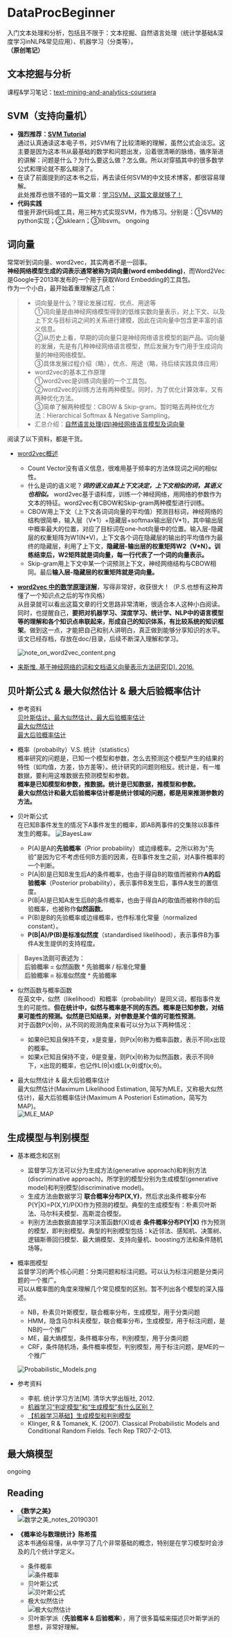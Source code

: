 # DataProcBeginner
入门文本处理和分析，包括且不限于：文本挖掘、自然语言处理（统计学基础&深度学习inNLP&常见应用）、机器学习（分类等）。  
**（原创笔记）**

## 文本挖掘与分析
课程&学习笔记：[text-mining-and-analytics-coursera](./text-mining-and-analytics-coursera/README.md)

## SVM（支持向量机）
- **强烈推荐：[SVM Tutorial](https://www.svm-tutorial.com/)**   
通过认真通读这本电子书，对SVM有了比较清晰的理解，虽然公式会淡忘。这主要是因为这本书从最基础的数学和问题出发，沿着很清晰的脉络，循序渐进的讲解：问题是什么？为什么要这么做？怎么做。所以对穿插其中的很多数学公式和理论就不那么糊涂了。
- 在读了前面提到的这本书之后，再去读任何SVM的中文技术博客，都很容易理解。  
此处推荐也很不错的一篇文章：[学习SVM，这篇文章就够了！](https://mp.weixin.qq.com/s?__biz=MzI4MDYzNzg4Mw==&mid=2247487755&idx=1&sn=22b1e130bdbf8657b61aba492fdc6b7d&chksm=ebb429dfdcc3a0c95b4dd6281639277b165cfdd28234e45cb3f2feb8d2158e50e951d681524c&mpshare=1&scene=24&srcid=02223jFOWQgkXSTxor58Tvgt#rd)
- **代码实践**  
借鉴开源代码或工具，用三种方式实现SVM，作为练习。分别是：①SVM的python实现；②sklearn；③libsvm。
ongoing

## 词向量
常常听到词向量、word2vec，其实两者不是一回事。  
**神经网络模型生成的词表示通常被称为词向量(word embedding)**，而Word2Vec是Google于2013年发布的一个用于获取Word Embedding的工具包。  
作为一个小白，最开始着重理解这几点：  
> - 词向量是什么？理论发展过程、优点、用途等  
①词向量是由神经网络模型得到的低维实数向量表示，对上下文、以及上下文与目标词之间的关系进行建模，因此在词向量中包含更丰富的语义信息。  
②从历史上看，早期的词向量只是神经网络语言模型的副产品。词向量的发展，先是有几种神经网络语言模型，然后发展为专门用于生成词向量的神经网络模型。  
③具体发展过程介绍（略），优点、用途（略，待后续实践具体应用）  
> - word2vec的基本工作原理  
①word2vec是训练词向量的一个工具包。  
②word2vec的训练方法有两种模型。同时，为了优化计算效率，又有两种优化方法。  
③简单了解两种模型：CBOW & Skip-gram。暂时略去两种优化方法：Hierarchical Softmax & Negative Sampling。  
> - 汇总介绍：[自然语言处理(四)神经网络语言模型及词向量](https://cloud.tencent.com/developer/article/1384565)

阅读了以下资料，都是干货。
- [word2vec概述](http://jermmy.xyz/2017/11/03/2017-11-3-word2vec-introduction/)  
  - Count Vector没有语义信息，很难用基于频率的方法体现词之间的相似性。  
  - 什么是词的语义呢？***词的语义由其上下文决定，上下文相似的词，其语义也相似。*** word2vec基于语料库，训练一个神经网络，用网络的参数作为文本的特征。word2vec有CBOW和Skip-gram两种模型进行训练。  
  - CBOW用上下文（上下文各词词向量的平均值）预测目标词，神经网络的结构很简单，输入层（V\*1）+隐藏层+softmax输出层(V\*1)，其中输出层中概率最大的位置，对应了目标词在one-hot向量中的位置。输入层-隐藏层的权重矩阵为W1(N\*V)，上下文各个词在隐藏层的输出的平均值作为最终的隐藏层，利用了上下文，**隐藏层-输出层的权重矩阵W2（V\*N）。训练结束后，W2矩阵就是词向量，每一行代表了一个词的向量表示。**  
  - Skip-gram用上下文中某一个词预测上下文，神经网络结构与CBOW相同。最后**输入层-隐藏层的权重矩阵就是词向量。**


- **[word2vec 中的数学原理详解](https://www.cnblogs.com/peghoty/p/3857839.html)**，写得非常好，收获很大！（P.S.也想有这种弄懂了一个知识点之后的写作风格）  
从目录就可以看出这篇文章的行文思路非常清晰，很适合本人这种小白阅读。同时，也提醒自己，**要把对机器学习、深度学习、统计学、NLP中的语言模型等的理解和各个知识点串联起来，形成自己的知识体系，有比较系统的知识框架**。做到这一点，才能把自己和别人讲明白，真正做到能够分享知识的水平。  
该文已经存档，存放在doc/目录，后续不断深入理解和学习。  

  ![note_on_word2vec_content.png](./graph/note_on_word2vec_content.png)


- [来斯惟. 基于神经网络的词和文档语义向量表示方法研究[D]. 2016.](https://arxiv.org/abs/1611.05962)


## 贝叶斯公式 & 最大似然估计 & 最大后验概率估计
 - 参考资料  
[贝叶斯估计、最大似然估计、最大后验概率估计](https://www.jianshu.com/p/9c153d82ba2d)  
[最大似然估计](https://mp.weixin.qq.com/s?__biz=MzI4MDYzNzg4Mw==&mid=2247487202&idx=1&sn=1f3c22a6e16f5611cfe92356ccc0ff74&chksm=ebb43636dcc3bf20892295a5570ed89a533172ad557b2bcf2925ba6848dfacfcf7997d18691d&scene=21#wechat_redirect)  
[最大后验概率估计](https://mp.weixin.qq.com/s?__biz=MzI4MDYzNzg4Mw==&mid=2247487221&idx=2&sn=3f8b6a65276f34adb9ee35322ace7d09&chksm=ebb43621dcc3bf37d3708be73bb1945f579992bbc05358157f46d23b48713768332db8431639&scene=21#wechat_redirect)  

- 概率（probabilty）V.S. 统计（statistics）  
概率研究的问题是，已知一个模型和参数，怎么去预测这个模型产生的结果的特性（如均值，方差，协方差等）。统计研究的问题则相反。统计是，有一堆数据，要利用这堆数据去预测模型和参数。  
**概率是已知模型和参数，推数据。统计是已知数据，推模型和参数。  
最大似然估计和最大后验概率估计都是统计领域的问题，都是用来推测参数的方法。**  

- 贝叶斯公式  
在已知B事件发生的情况下A事件发生的概率，即AB两事件的交集除以B事件发生的概率。
  ![BayesLaw](./graph/BayesLaw.png)
  - P(A)是A的**先验概率**（Prior probability）或边缘概率。之所以称为"先验"是因为它不考虑任何B方面的因素，在B事件发生之前，对A事件概率的一个判断。
  - P(A|B)是已知B发生后A的条件概率，也由于得自B的取值而被称作**A的后验概率**（Posterior probability），表示事件B发生后，事件A发生的置信度。
  - P(B|A)是已知A发生后B的条件概率，也由于得自A的取值而被称作B的后验概率，也被称作**似然函数**。
  - P(B)是B的先验概率或边缘概率，也作标准化常量（normalized constant）。
  - **P(B|A)/P(B)是标准似然度**（standardised likelihood），表示事件B为事件A发生提供的支持程度。   

>**Bayes法则可表述为：  
>后验概率 = 似然函数 \* 先验概率 / 标准化常量  
>后验概率 = 标准似然度 \* 先验概率**  

- 似然函数与概率函数  
在英文中，似然（likelihood）和概率（probability）是同义词，都指事件发生的可能性。**但在统计中，似然与概率是不同的东西。概率是已知参数，对结果可能性的预测。似然是已知结果，对参数是某个值的可能性预测**。     
对于函数P(x|θ)，从不同的观测角度来看可以分为以下两种情况：
  - 如果θ已知且保持不变，x是变量，则P(x|θ)称为概率函数，表示不同x出现的概率。
  - 如果x已知且保持不变，θ是变量，则P(x|θ)称为似然函数，表示不同θ下，x出现的概率，也记作L(θ|x)或L(x;θ)或f(x;θ)。


- 最大似然估计 & 最大后验概率估计  
最大似然估计(Maximum Likelihood Estimation, 简写为MLE，又称极大似然估计)，最大后验概率估计(Maximum A Posteriori Estimation，简写为MAP)。   
  ![MLE_MAP](./graph/MLE_MAP.png)  

## 生成模型与判别模型
- 基本概念和区别  
  - 监督学习方法可以分为生成方法(generative approach)和判别方法(discriminative approach)。所学到的模型分别为生成模型(generative model)和判别模型(discriminative model)。  
  - 生成方法由数据学习 **联合概率分布P(X,Y)**，然后求出条件概率分布P(Y|X)=P(X,Y)/P(X)作为预测的模型。典型的生成模型有：朴素贝叶斯法、马尔科夫模型、高斯混合模型。  
  - 判别方法由数据直接学习决策函数f(X)或者 **条件概率分布P(Y|X)** 作为预测的模型，即判别模型。典型的判别模型包括：k近邻法、感知机、决策树、逻辑斯蒂回归模型、最大熵模型、支持向量机、boosting方法和条件随机场等。


- 概率图模型  
监督学习的两个核心问题：分类问题和标注问题。可以认为标注问题是分类问题的一个推广。   
可以从概率图的角度来理解几个常见模型的区别。暂不列出各个模型的深入描述。
  - NB，朴素贝叶斯模型，联合概率分布，生成模型，用于分类问题
  - HMM，隐含马尔科夫模型，联合概率分布，生成模型，用于标注问题，是NB的一个推广
  - ME，最大熵模型，条件概率分布，判别模型，用于分类问题
  - CRF，条件随机场，条件概率模型，判别模型，用于标注问题，是ME的一个推广  


  ![Probabilistic_Models.png](./graph/Probabilistic_Models.png)

- 参考资料
  - 李航. 统计学习方法[M]. 清华大学出版社, 2012.
  - [机器学习“判定模型”和“生成模型”有什么区别？](https://www.zhihu.com/question/20446337)
  - [【机器学习基础】生成模型和判别模型](https://www.jianshu.com/p/d195b887a32e)
  - Klinger, R & Tomanek, K. (2007). Classical Probabilistic Models and Conditional Random Fields. Tech Rep TR07-2-013.


## 最大熵模型
ongoing

## Reading
- **《数学之美》**  
![数学之美_notes_20190301](./graph/数学之美_20190301.png)

- **《概率论与数理统计》陈希孺**  
这本书通俗易懂，从中学习了几个非常基础的概念，特别是在学习模型时会涉及的几个统计学定义。
  - 条件概率  
 ![条件概率](./graph/条件概率.png)
  - 贝叶斯公式  
 ![贝叶斯公式](./graph/贝叶斯公式.png)
  - 极大似然估计  
 ![极大似然估计](./graph/极大似然估计.png)
  - 贝叶斯学派（**先验概率 & 后验概率**），用了很多篇幅来描述贝叶斯学派的思想，非常好理解。
